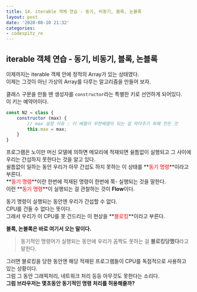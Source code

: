 ```yaml
---
title: 14. iterable 객체 연습 - 동기, 비동기, 블록, 논블록
layout: post
date: '2020-08-10 21:32'
categories:
- codespitz_re
---
```


## iterable 객체 연습 - 동기, 비동기, 블록, 논블록

이제까지는 iterable 객체 안에 정적의 Array가 있는 상태였다.  
이제는 그것이 아닌 가상의 Array를 다루는 알고리즘을 만들어 보자.  

클래스 구문을 만들 땐 생성자를 `constructor`라는 특별한 키로 선언하게 되어있다.  
이 키는 예약어이다.

```javascript
const N2 = class {
    constructor (max) {
        // max 설정 이유 : 이 배열이 무한배열이 되는 걸 막아주기 위해 만든 것
        this.max = max;
    }
}
```

프로그램은 노이만 머신 모델에 의하면 메모리에 적재되면 쉴틈없이 실행되고 그 사이에 우리는 
간섭하지 못한다는 것을 알고 있다.  
쉴틈없이 일하는 동안 우리가 아무 간섭도 하지 못하는 이 상태를 **<span style="color:red">동기 명령</span>**이라고 부른다.  
**<span style="color:red">동기 명령</span>**이란 한번에 적재된 명령이 한번에 쭉- 실행되는 것을 말한다.  
이런 **<span style="color:red">동기 명령</span>**이 실행되는 걸 관찰하는 것이 **Flow**이다.

동기 명령이 실행되는 동안엔 우리가 간섭할 수 없다.  
CPU를 건들 수 없다는 뜻이다.  
그래서 우리가 이 CPU를 못 건드리는 이 현상을 **<span style="color:red">블로킹</span>**이라고 부른다.

**블록, 논블록은 바로 여기서 오는 말이다.**

>동기적인 명령어가 실행되는 동안에 우리가 꼼짝도 못하는 걸 **블로킹당했다**라고 말한다.  

그러면 블로킹을 당한 동안엔 해당 적재된 프로그램들이 CPU를 독점적으로 사용하고 있는 상황이다.  
그럼 그 동안 그래픽처리, 네트워크 처리 등등 아무것도 못한다는 소리다.  
**그럼 브라우저는 몇초동안 동기적인 명령 처리를 허용해줄까?**
